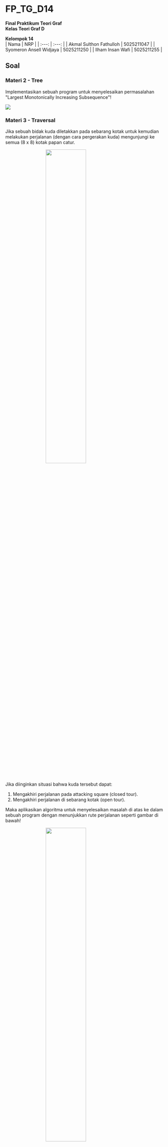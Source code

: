# FP_TG_D14
**Final Praktikum Teori Graf**  
**Kelas Teori Graf D**  

**Kelompok 14**  
| Nama | NRP |
| :---: | :---: |
| Akmal Sulthon Fathulloh | 5025211047 |
| Syomeron Ansell Widjaya | 5025211250 |
| Ilham Insan Wafi | 5025211255 |

## Soal

### Materi 2 - Tree
Implementasikan sebuah program untuk menyelesaikan permasalahan "Largest Monotonically Increasing Subsequence"!

<img src="https://github.com/afsulthon/FP_TG_D14/assets/107914177/5a7b1133-525c-4b21-80db-7cde2c05bfe0">

### Materi 3 - Traversal
Jika sebuah bidak kuda diletakkan pada sebarang kotak untuk kemudian melakukan perjalanan (dengan cara pergerakan kuda) mengunjungi ke semua (8 x 8) kotak papan catur.

<img src="https://github.com/afsulthon/FP_TG_D14/assets/107914177/1fbe757f-009d-489a-aebf-fc8d42fb0591" width="50%" style="display: block; margin: auto;">

Jika diinginkan situasi bahwa kuda tersebut dapat:
1. Mengakhiri perjalanan pada attacking square (closed tour).
2. Mengakhiri perjalanan di sebarang kotak (open tour).

Maka aplikasikan algoritma untuk menyelesaikan masalah di atas ke dalam sebuah program dengan menunjukkan rute perjalanan seperti gambar di bawah!

<img src="https://github.com/afsulthon/FP_TG_D14/assets/107914177/037e46c4-70bc-40f5-85c9-38332410a63d" width="50%" style="display: block; margin: auto;">
